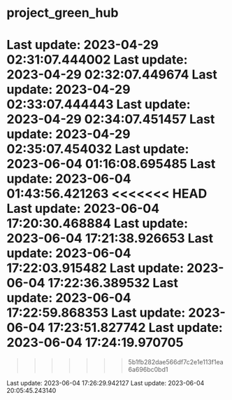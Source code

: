 # project_green_hub
Last update: 2023-04-29 02:31:07.444002
Last update: 2023-04-29 02:32:07.449674
Last update: 2023-04-29 02:33:07.444443
Last update: 2023-04-29 02:34:07.451457
Last update: 2023-04-29 02:35:07.454032
Last update: 2023-06-04 01:16:08.695485
Last update: 2023-06-04 01:43:56.421263
<<<<<<< HEAD
Last update: 2023-06-04 17:20:30.468884
Last update: 2023-06-04 17:21:38.926653
Last update: 2023-06-04 17:22:03.915482
Last update: 2023-06-04 17:22:36.389532
Last update: 2023-06-04 17:22:59.868353
Last update: 2023-06-04 17:23:51.827742
Last update: 2023-06-04 17:24:19.970705
=======
>>>>>>> 5b1fb282dae566df7c2e1e113f1ea6a696bc0bd1

Last update: 2023-06-04 17:26:29.942127
Last update: 2023-06-04 20:05:45.243140